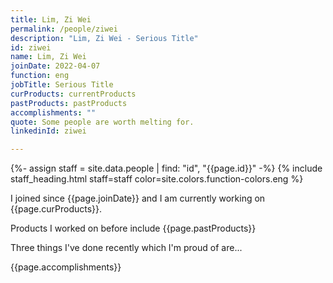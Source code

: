 ```yaml
---
title: Lim, Zi Wei
permalink: /people/ziwei
description: "Lim, Zi Wei - Serious Title"
id: ziwei
name: Lim, Zi Wei
joinDate: 2022-04-07
function: eng
jobTitle: Serious Title
curProducts: currentProducts
pastProducts: pastProducts
accomplishments: ""
quote: Some people are worth melting for.
linkedinId: ziwei

---
```


{%- assign staff = site.data.people | find: "id", "{{page.id}}" -%}
{% include staff_heading.html staff=staff color=site.colors.function-colors.eng %}

<p>I joined since {{page.joinDate}} and I am currently working on {{page.curProducts}}.</p>

<p>Products I worked on before include {{page.pastProducts}}</p>

<p>Three things I've done recently which I'm proud of are...</p>
{{page.accomplishments}}
